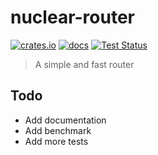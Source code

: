# nuclear-router

[![crates.io](https://img.shields.io/crates/v/nuclear-router.svg)](https://crates.io/crates/nuclear-router)
[![docs](https://docs.rs/nuclear-router/badge.svg)](https://docs.rs/nuclear-router)
[![Test Status](https://github.com/Nugine/nuclear-router/workflows/test/badge.svg)](https://github.com/Nugine/nuclear-router/actions)

> A simple and fast router

## Todo

+ Add documentation
+ Add benchmark
+ Add more tests

